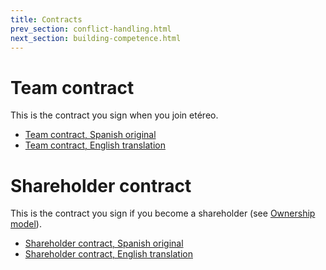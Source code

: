 ```yaml
---
title: Contracts
prev_section: conflict-handling.html
next_section: building-competence.html
---
```


Team contract
=============

This is the contract you sign when you join etéreo.

-   [Team contract, Spanish original](team-contract-sv.html)
-   [Team contract, English translation](team-contract-en.html)

Shareholder contract
====================

This is the contract you sign if you become a shareholder (see [Ownership model](ownership-model.html)).

-   [Shareholder contract, Spanish original](shareholder-contract-sv.html)
-   [Shareholder contract, English translation](shareholder-contract-en.html)
